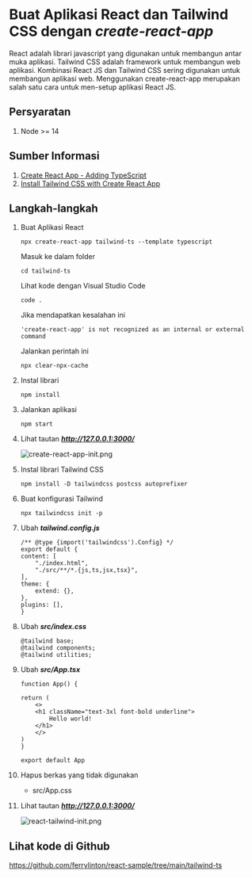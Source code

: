 # Buat Aplikasi React dan Tailwind CSS dengan ***create-react-app***

React adalah librari javascript yang digunakan untuk membangun antar muka aplikasi. Tailwind CSS adalah framework untuk membangun web aplikasi. Kombinasi React JS dan Tailwind CSS sering digunakan untuk membangun aplikasi web. Menggunakan create-react-app merupakan salah satu cara untuk men-setup aplikasi  React JS.

## Persyaratan

1. Node >= 14 

## Sumber Informasi

1. [Create React App - Adding TypeScript](https://create-react-app.dev/docs/adding-typescript)
2. [Install Tailwind CSS with Create React App](https://tailwindcss.com/docs/guides/create-react-app)

## Langkah-langkah

1. Buat Aplikasi React

    ```
    npx create-react-app tailwind-ts --template typescript
    ```

    Masuk ke dalam folder
    ```
    cd tailwind-ts
    ```

    Lihat kode dengan Visual Studio Code
    ```
    code .
    ```

    Jika mendapatkan kesalahan ini

    ```
    'create-react-app' is not recognized as an internal or external command
    ```
    Jalankan perintah ini

    ```
    npx clear-npx-cache
    ```
    

1. Instal librari

    ```
    npm install
    ```

1. Jalankan aplikasi

    ```
    npm start
    ```

1. Lihat tautan ***http://127.0.0.1:3000/***

    ![create-react-app-init.png](create-react-app-init.png)

1. Instal librari Tailwind CSS

    ```
    npm install -D tailwindcss postcss autoprefixer
    ```

1. Buat konfigurasi Tailwind

    ```
    npx tailwindcss init -p
    ```

1. Ubah ***tailwind.config.js***

    ```
    /** @type {import('tailwindcss').Config} */
    export default {
    content: [
        "./index.html",
        "./src/**/*.{js,ts,jsx,tsx}",
    ],
    theme: {
        extend: {},
    },
    plugins: [],
    }
    ```

1. Ubah ***src/index.css***

    ```
    @tailwind base;
    @tailwind components;
    @tailwind utilities;
    ```

1. Ubah ***src/App.tsx***

    ```
    function App() {

    return (
        <>
        <h1 className="text-3xl font-bold underline">
            Hello world!
        </h1>
        </>
    )
    }

    export default App
    ```

1. Hapus berkas yang tidak digunakan

    - src/App.css


1. Lihat tautan ***http://127.0.0.1:3000/***

    ![react-tailwind-init.png](react-tailwind-init.png)

## Lihat kode di Github

 https://github.com/ferrylinton/react-sample/tree/main/tailwind-ts